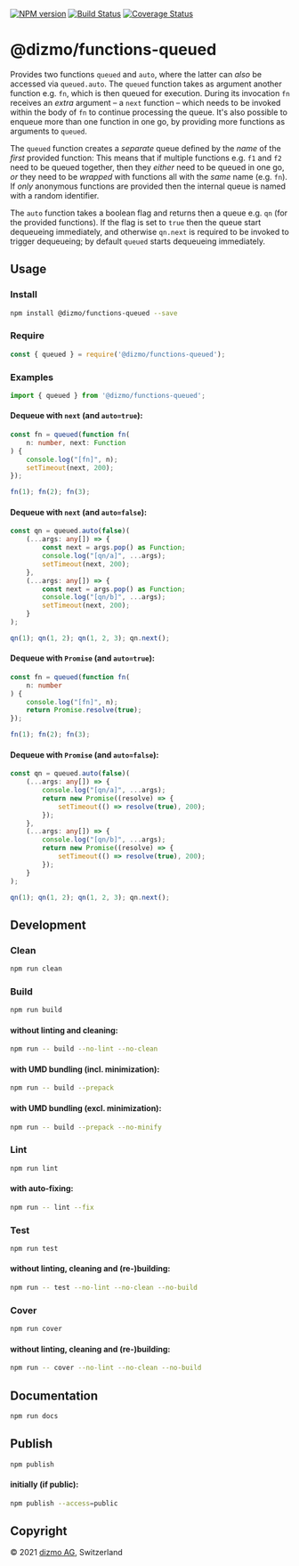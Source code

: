 [![NPM version](https://badge.fury.io/js/%40dizmo%2Ffunctions-queued.svg)](https://npmjs.org/package/@dizmo/functions-queued)
[![Build Status](https://travis-ci.com/dizmo/functions-queued.svg?branch=master)](https://travis-ci.com/dizmo/functions-queued)
[![Coverage Status](https://coveralls.io/repos/github/dizmo/functions-queued/badge.svg?branch=master)](https://coveralls.io/github/dizmo/functions-queued?branch=master)

# @dizmo/functions-queued

Provides two functions `queued` and `auto`, where the latter can *also* be accessed via `queued.auto`. The `queued` function takes as argument another function e.g. `fn`, which is then queued for execution. During its invocation `fn` receives an *extra* argument &ndash; a `next` function &ndash; which needs to be invoked within the body of `fn` to continue processing the queue. It's also possible to enqueue more than one function in one go, by providing more functions as arguments to `queued`.

The `queued` function creates a *separate* queue defined by the *name* of the *first* provided function: This means that if multiple functions e.g. `f1` and `f2` need to be queued together, then they *either* need to be queued in one go, *or* they need to be *wrapped* with functions all with the *same* name (e.g. `fn`). If *only* anonymous functions are provided then the internal queue is named with a random identifier.

The `auto` function takes a boolean flag and returns then a queue e.g. `qn` (for the provided functions). If the flag is set to `true` then the queue start dequeueing immediately, and otherwise `qn.next` is required to be invoked to trigger dequeueing; by default `queued` starts dequeueing immediately.

## Usage

### Install

```sh
npm install @dizmo/functions-queued --save
```

### Require

```javascript
const { queued } = require('@dizmo/functions-queued');
```

### Examples

```typescript
import { queued } from '@dizmo/functions-queued';
```

#### Dequeue with `next` (and `auto=true`):
```typescript
const fn = queued(function fn(
    n: number, next: Function
) {
    console.log("[fn]", n);
    setTimeout(next, 200);
});
```

```typescript
fn(1); fn(2); fn(3);
```

#### Dequeue with `next` (and `auto=false`):
```typescript
const qn = queued.auto(false)(
    (...args: any[]) => {
        const next = args.pop() as Function;
        console.log("[qn/a]", ...args);
        setTimeout(next, 200);
    },
    (...args: any[]) => {
        const next = args.pop() as Function;
        console.log("[qn/b]", ...args);
        setTimeout(next, 200);
    }
);
```

```typescript
qn(1); qn(1, 2); qn(1, 2, 3); qn.next();
```

#### Dequeue with `Promise` (and `auto=true`):
```typescript
const fn = queued(function fn(
    n: number
) {
    console.log("[fn]", n);
    return Promise.resolve(true);
});
```

```typescript
fn(1); fn(2); fn(3);
```

#### Dequeue with `Promise` (and `auto=false`):
```typescript
const qn = queued.auto(false)(
    (...args: any[]) => {
        console.log("[qn/a]", ...args);
        return new Promise((resolve) => {
            setTimeout(() => resolve(true), 200);
        });
    },
    (...args: any[]) => {
        console.log("[qn/b]", ...args);
        return new Promise((resolve) => {
            setTimeout(() => resolve(true), 200);
        });
    }
);
```

```typescript
qn(1); qn(1, 2); qn(1, 2, 3); qn.next();
```

## Development

### Clean

```sh
npm run clean
```

### Build

```sh
npm run build
```

#### without linting and cleaning:

```sh
npm run -- build --no-lint --no-clean
```

#### with UMD bundling (incl. minimization):

```sh
npm run -- build --prepack
```

#### with UMD bundling (excl. minimization):

```sh
npm run -- build --prepack --no-minify
```

### Lint

```sh
npm run lint
```

#### with auto-fixing:

```sh
npm run -- lint --fix
```

### Test

```sh
npm run test
```

#### without linting, cleaning and (re-)building:

```sh
npm run -- test --no-lint --no-clean --no-build
```

### Cover

```sh
npm run cover
```

#### without linting, cleaning and (re-)building:

```sh
npm run -- cover --no-lint --no-clean --no-build
```

## Documentation

```sh
npm run docs
```

## Publish

```sh
npm publish
```

#### initially (if public):

```sh
npm publish --access=public
```

## Copyright

 © 2021 [dizmo AG](http://dizmo.com/), Switzerland
